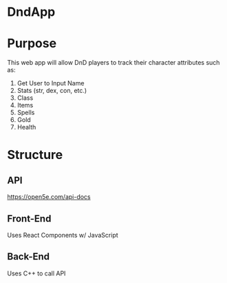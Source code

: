 # DndApp

# Purpose
This web app will allow DnD players to track their character attributes such as:
1. Get User to Input Name
1. Stats (str, dex, con, etc.)
1. Class
1. Items
1. Spells
1. Gold
1. Health

# Structure

## API
https://open5e.com/api-docs

## Front-End
Uses React Components w/ JavaScript

## Back-End
Uses C++ to call API
